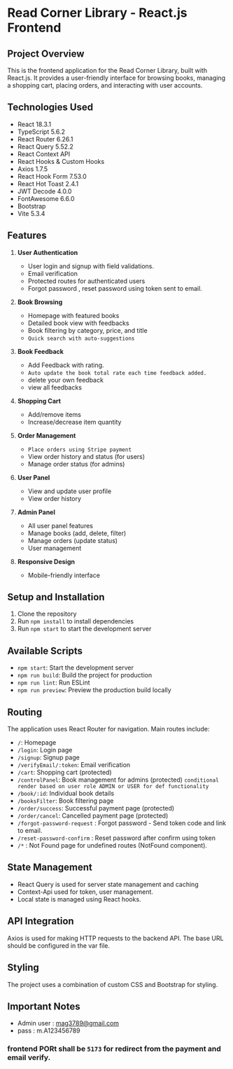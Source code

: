 # Read Corner Library - React.js Frontend

## Project Overview

This is the frontend application for the Read Corner Library, built with React.js. It provides a user-friendly interface for browsing books, managing a shopping cart, placing orders, and interacting with user accounts.

## Technologies Used

- React 18.3.1
- TypeScript 5.6.2
- React Router 6.26.1
- React Query 5.52.2
- React Context API
- React Hooks & Custom Hooks
- Axios 1.7.5
- React Hook Form 7.53.0
- React Hot Toast 2.4.1
- JWT Decode 4.0.0
- FontAwesome 6.6.0
- Bootstrap
- Vite 5.3.4

## Features

1. **User Authentication**
   - User login and signup with field validations.
   - Email verification
   - Protected routes for authenticated users
   - Forgot password , reset password using token sent to email.

2. **Book Browsing**
   - Homepage with featured books
   - Detailed book view with feedbacks
   - Book filtering by category, price, and title
   - `Quick search with auto-suggestions`

2. **Book Feedback**
   - Add Feedback with rating.
   - `Auto update the book total rate each time feedback added.`
   - delete your own feedback
   - view all feedbacks

3. **Shopping Cart**
   - Add/remove items
   - Increase/decrease item quantity

4. **Order Management**
   - `Place orders using Stripe payment`
   - View order history and status (for users)
   - Manage order status (for admins)

5. **User Panel**
   - View and update user profile
   - View order history

6. **Admin Panel**
   - All user panel features
   - Manage books (add, delete, filter)
   - Manage orders (update status)
   - User management

7. **Responsive Design**
   - Mobile-friendly interface


## Setup and Installation

1. Clone the repository
2. Run `npm install` to install dependencies
3. Run `npm start` to start the development server

## Available Scripts

- `npm start`: Start the development server
- `npm run build`: Build the project for production
- `npm run lint`: Run ESLint
- `npm run preview`: Preview the production build locally

## Routing

The application uses React Router for navigation. Main routes include:

- `/`: Homepage
- `/login`: Login page
- `/signup`: Signup page
- `/verifyEmail/:token`: Email verification
- `/cart`: Shopping cart (protected)
- `/controlPanel`: Book management for admins (protected) `conditional render based on user role ADMIN or USER for def functionality`
- `/book/:id`: Individual book details
- `/booksFilter`: Book filtering page
- `/order/success`: Successful payment page (protected)
- `/order/cancel`: Cancelled payment page (protected)
- `/forgot-password-request` : Forgot password - Send token code and link to email.
- `/reset-password-confirm` : Reset password after confirm using token
- `/*` : Not Found page for undefined routes (NotFound component).

## State Management

- React Query is used for server state management and caching
- Context-Api used for token, user management.
- Local state is managed using React hooks.

## API Integration

Axios is used for making HTTP requests to the backend API. The base URL should be configured in the var file.

## Styling

The project uses a combination of custom CSS and Bootstrap for styling.

## Important Notes
 - Admin user : mag3789@gmail.com
 - pass : m.A123456789

 ### frontend PORt shall be `5173` for redirect from the payment and email verify.

